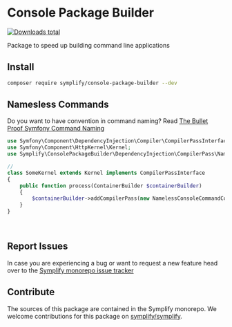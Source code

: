 # Console Package Builder

[![Downloads total](https://img.shields.io/packagist/dt/symplify/console-package-builder.svg?style=flat-square)](https://packagist.org/packages/symplify/console-package-builder/stats)

Package to speed up building command line applications

## Install

```bash
composer require symplify/console-package-builder --dev
```

## Namesless Commands

Do you want to have convention in command naming? Read [The Bullet Proof Symfony Command Naming](https://tomasvotruba.com/blog/2020/10/26/the-bullet-proof-symfony-command-naming/)

```php
use Symfony\Component\DependencyInjection\Compiler\CompilerPassInterface;use Symfony\Component\DependencyInjection\ContainerBuilder;
use Symfony\Component\HttpKernel\Kernel;
use Symplify\ConsolePackageBuilder\DependencyInjection\CompilerPass\NamelessConsoleCommandCompilerPass;

//
class SomeKernel extends Kernel implements CompilerPassInterface
{
    public function process(ContainerBuilder $containerBuilder)
    {
        $containerBuilder->addCompilerPass(new NamelessConsoleCommandCompilerPass());
    }
}
```

<br>

## Report Issues

In case you are experiencing a bug or want to request a new feature head over to the [Symplify monorepo issue tracker](https://github.com/symplify/symplify/issues)

## Contribute

The sources of this package are contained in the Symplify monorepo. We welcome contributions for this package on [symplify/symplify](https://github.com/symplify/symplify).
